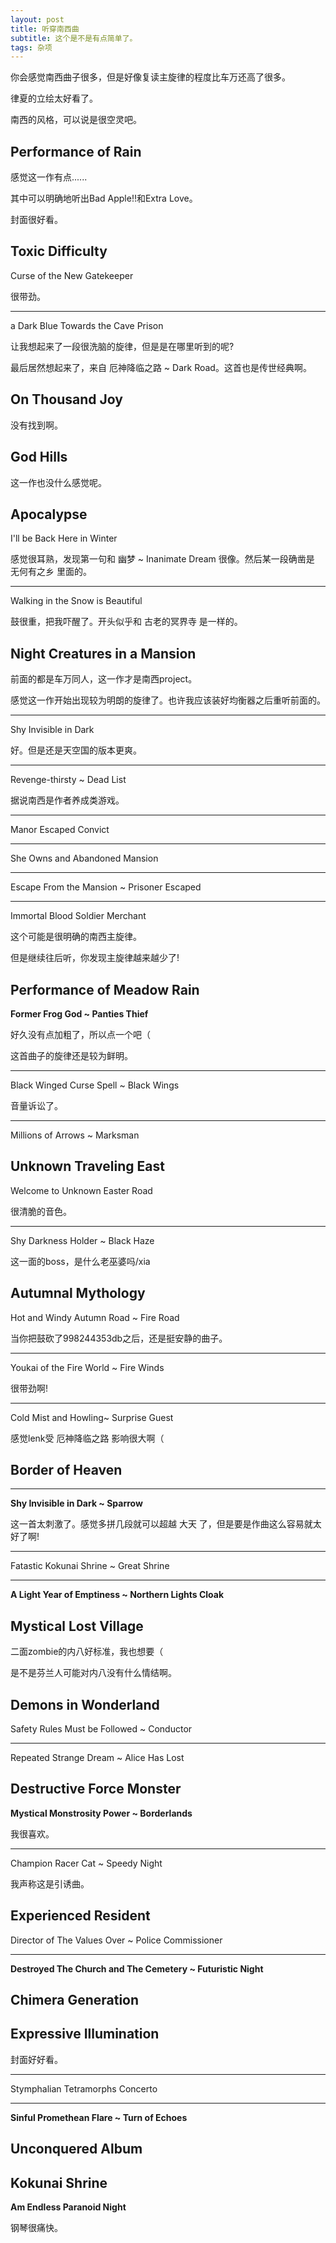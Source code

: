 ```yaml
---
layout: post
title: 听穿南西曲
subtitle: 这个是不是有点简单了。
tags: 杂项
---
```


你会感觉南西曲子很多，但是好像复读主旋律的程度比车万还高了很多。

律夏的立绘太好看了。

南西的风格，可以说是很空灵吧。

## Performance of Rain

感觉这一作有点......

其中可以明确地听出Bad Apple!!和Extra Love。

封面很好看。

## Toxic Difficulty

Curse of the New Gatekeeper

很带劲。

-----

a Dark Blue Towards the Cave Prison

让我想起来了一段很洗脑的旋律，但是是在哪里听到的呢?

最后居然想起来了，来自 厄神降临之路 ~ Dark Road。这首也是传世经典啊。

## On Thousand Joy

没有找到啊。

## God Hills

这一作也没什么感觉呢。

## Apocalypse

I'll be Back Here in Winter

感觉很耳熟，发现第一句和 幽梦 ~ Inanimate Dream 很像。然后某一段确凿是 无何有之乡 里面的。

-----

Walking in the Snow is Beautiful

鼓很重，把我吓醒了。开头似乎和 古老的冥界寺 是一样的。

## Night Creatures in a Mansion

前面的都是车万同人，这一作才是南西project。

感觉这一作开始出现较为明朗的旋律了。也许我应该装好均衡器之后重听前面的。

-----

Shy Invisible in Dark

好。但是还是天空国的版本更爽。

-----

Revenge-thirsty ~ Dead List

据说南西是作者养成类游戏。

-----

Manor Escaped Convict

-----

She Owns and Abandoned Mansion

-----

Escape From the Mansion ~ Prisoner Escaped

-----

Immortal Blood Soldier Merchant

这个可能是很明确的南西主旋律。

但是继续往后听，你发现主旋律越来越少了!

## Performance of Meadow Rain

**Former Frog God ~ Panties Thief**

好久没有点加粗了，所以点一个吧（

这首曲子的旋律还是较为鲜明。

-----

Black Winged Curse Spell ~ Black Wings

音量诉讼了。

-----

Millions of Arrows ~ Marksman

## Unknown Traveling East

Welcome to Unknown Easter Road

很清脆的音色。

-----

Shy Darkness Holder ~ Black Haze

这一面的boss，是什么老巫婆吗/xia

## Autumnal Mythology

Hot and Windy Autumn Road ~ Fire Road

当你把鼓砍了998244353db之后，还是挺安静的曲子。

-----

Youkai of the Fire World ~ Fire Winds

很带劲啊!

-----

Cold Mist and Howling~ Surprise Guest

感觉lenk受 厄神降临之路 影响很大啊（

## Border of Heaven



-----

**Shy Invisible in Dark ~ Sparrow**

这一首太刺激了。感觉多拼几段就可以超越 大天 了，但是要是作曲这么容易就太好了啊!

-----

Fatastic Kokunai Shrine ~ Great Shrine

-----

**A Light Year of Emptiness ~ Northern Lights Cloak**

## Mystical Lost Village

二面zombie的内八好标准，我也想要（

是不是芬兰人可能对内八没有什么情结啊。

## Demons in Wonderland

Safety Rules Must be Followed ~ Conductor

-----

Repeated Strange Dream ~ Alice Has Lost

## Destructive Force Monster

**Mystical Monstrosity Power ~ Borderlands**

我很喜欢。

-----

Champion Racer Cat ~ Speedy Night

我声称这是引诱曲。

## Experienced Resident

Director of The Values Over ~ Police Commissioner

-----

**Destroyed The Church and The Cemetery ~ Futuristic Night**

## Chimera Generation

## Expressive Illumination

封面好好看。

-----

Stymphalian Tetramorphs Concerto

-----

**Sinful Promethean Flare ~ Turn of Echoes**

## Unconquered Album



## Kokunai Shrine

**Am Endless Paranoid Night**

钢琴很痛快。